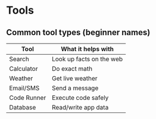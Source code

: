 # Tools

Common tool types (beginner names)
---
|Tool |	What it helps with |
| ---- | ----------------|
|Search	| Look up facts on the web |
|Calculator |	Do exact math |
| Weather	| Get live weather |
| Email/SMS	| Send a message |
| Code Runner	| Execute code safely |
| Database	| Read/write app data |
